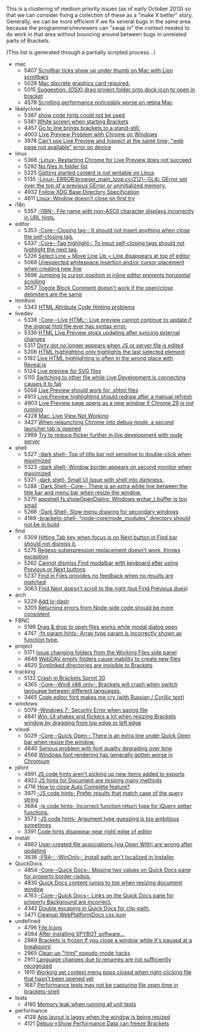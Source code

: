 This is a clustering of medium priority issues (as of early October 2013) so that we can consider fixing a collection of these as a "make X better" story. Generally, we can be more efficient if we fix several bugs in the same area because the programmers/reviewers can "swap in" the context needed to do work in that area without bouncing around between bugs in unrelated parts of Brackets.

(This list is generated through a partially scripted process...)

* mac
    * 5407 [Scrollbar ticks show up under thumb on Mac with Lion scrollbars](https://github.com/adobe/brackets/issues/5407)
    * 5028 [Mac discrete graphics card required.](https://github.com/adobe/brackets/issues/5028)
    * 5015 [Suggestion: (OSX) drag project folder onto dock icon to open in bracket](https://github.com/adobe/brackets/issues/5015)
    * 4578 [Scrolling performance noticeably worse on retina Mac](https://github.com/adobe/brackets/issues/4578)
* likelyclose
    * 5387 [show code hints could not be used](https://github.com/adobe/brackets/issues/5387)
    * 5381 [White screen when starting Brackets](https://github.com/adobe/brackets/issues/5381)
    * 4457 [Go to line brings brackets to a stand-still.](https://github.com/adobe/brackets/issues/4457)
    * 4003 [Live Preview Problem with Chrome on Windows](https://github.com/adobe/brackets/issues/4003)
    * 3978 [Can't use Live Preview and Inspect at the same time; "web page not available" error on device](https://github.com/adobe/brackets/issues/3978)
* linux
    * 5366 [-Linux- Restarting Chrome for Live Preview does not succeed](https://github.com/adobe/brackets/issues/5366)
    * 5292 [No files in folder list](https://github.com/adobe/brackets/issues/5292)
    * 5225 [Getting started content is not writable on Linux](https://github.com/adobe/brackets/issues/5225)
    * 5135 [-Linux- ERROR:browser_main_loop.cc(212)- GLib: GError set over the top of a previous GError or uninitialized memory.](https://github.com/adobe/brackets/issues/5135)
    * 4932 [Follow XDG Base Directory Specification](https://github.com/adobe/brackets/issues/4932)
    * 4611 [Linux: Window doesn't close on first try](https://github.com/adobe/brackets/issues/4611)
* i18n
    * 5357 [-I18N-: File name with non-ASCII character displays incorrectly in URL hints.](https://github.com/adobe/brackets/issues/5357)
* editor
    * 5353 [-Core--Closing tag-: It should not insert anything when close the self-closing tag.](https://github.com/adobe/brackets/issues/5353)
    * 5337 [-Core--Tag highlight-: To input self-closing tags should not highlight the next tag.](https://github.com/adobe/brackets/issues/5337)
    * 5226 [Select Line + Move Line Up = Line disappears at top of editor](https://github.com/adobe/brackets/issues/5226)
    * 5068 [Unexpected whitespace insertion and/or cursor placement when creating new line](https://github.com/adobe/brackets/issues/5068)
    * 3696 [Jumping to cursor position in inline editor prevents horizontal scrolling](https://github.com/adobe/brackets/issues/3696)
    * 3057 [Toggle Block Comment doesn't work if the open/close delimiters are the same](https://github.com/adobe/brackets/issues/3057)
* htmlhint
    * 5343 [HTML Attribute Code Hinting problems](https://github.com/adobe/brackets/issues/5343)
* livedev
    * 5338 [-Core--Live HTML-: Live preview cannot continue to update if the orginal html file ever has syntax error.](https://github.com/adobe/brackets/issues/5338)
    * 5336 [HTML Live Preview stops updating after syncing external changes](https://github.com/adobe/brackets/issues/5336)
    * 5317 [Dirty dot no longer appears when JS or server file is edited](https://github.com/adobe/brackets/issues/5317)
    * 5206 [HTML highlighting only highlights the last selected element](https://github.com/adobe/brackets/issues/5206)
    * 5192 [Live HTML highlighting is often in the wrong place with Reveal.js](https://github.com/adobe/brackets/issues/5192)
    * 5124 [Live preview for SVG files](https://github.com/adobe/brackets/issues/5124)
    * 5110 [Switching to other file while Live Development is connecting causes it to fail](https://github.com/adobe/brackets/issues/5110)
    * 5058 [Live Preview should work for .xhtml files](https://github.com/adobe/brackets/issues/5058)
    * 4913 [Live Preview highlighting should redraw after a manual refresh](https://github.com/adobe/brackets/issues/4913)
    * 4903 [Live Preview page opens as a new window if Chrome 29 is not running](https://github.com/adobe/brackets/issues/4903)
    * 4228 [Mac: Live View Not Working](https://github.com/adobe/brackets/issues/4228)
    * 3427 [When relaunching Chrome into debug mode, a second launcher tab is opened](https://github.com/adobe/brackets/issues/3427)
    * 2999 [Try to reduce flicker further in live development with node server](https://github.com/adobe/brackets/issues/2999)
* shell
    * 5327 [-dark shell- Top of title bar not sensitive to double-click when maximized](https://github.com/adobe/brackets/issues/5327)
    * 5323 [-dark shell- Window border appears on second monitor when maximized](https://github.com/adobe/brackets/issues/5323)
    * 5321 [-dark shell- Small UI issue with shell into darkness.](https://github.com/adobe/brackets/issues/5321)
    * 5288 [-Dark Shell--Core-: There is an extra white line between the title bar and menu bar when resize the window.](https://github.com/adobe/brackets/issues/5288)
    * 5270 [appshell.fs.showOpenDialog: Windows wchar_t buffer is too small](https://github.com/adobe/brackets/issues/5270)
    * 5266 [-Dark Shell- Slow menu drawing for secondary windows](https://github.com/adobe/brackets/issues/5266)
    * 4189 [-brackets-shell- "node-core/node_modules" directory should not be in build](https://github.com/adobe/brackets/issues/4189)
* find
    * 5309 [Hitting Tab key when focus is on Next button in Find bar should not dismiss it.](https://github.com/adobe/brackets/issues/5309)
    * 5275 [Regexp subexpression replacement doesn't work, throws exception](https://github.com/adobe/brackets/issues/5275)
    * 5262 [Cannot dismiss Find modalbar with keyboard after using Previous or Next buttons](https://github.com/adobe/brackets/issues/5262)
    * 5237 [Find in Files provides no feedback when no results are matched](https://github.com/adobe/brackets/issues/5237)
    * 3063 [Find Next doesn't scroll to the right (but Find Previous does)](https://github.com/adobe/brackets/issues/3063)
* arch
    * 5229 [Add lo-dash](https://github.com/adobe/brackets/issues/5229)
    * 3205 [Returning errors from Node-side code should be more consistent](https://github.com/adobe/brackets/issues/3205)
* FBNC
    * 5196 [Drag & drop to open files works while modal dialog open](https://github.com/adobe/brackets/issues/5196)
    * 4747 [-fn param hints- Array type param is incorrectly shown as function type.](https://github.com/adobe/brackets/issues/4747)
* project
    * 5171 [Issue changing folders from the Working Files side panel](https://github.com/adobe/brackets/issues/5171)
    * 4649 [WebDAV empty folders cause inability to create new files](https://github.com/adobe/brackets/issues/4649)
    * 4620 [Symlinked directories are invisible to Brackets](https://github.com/adobe/brackets/issues/4620)
* tracking
    * 5132 [Crash in Brackets Sprint 30](https://github.com/adobe/brackets/issues/5132)
    * 4365 [-Core--Win8 x86 only-: Brackets will crash when switch language between different languages.](https://github.com/adobe/brackets/issues/4365)
    * 3465 [Code editor font makes me cry (with Russian / Cyrillic text)](https://github.com/adobe/brackets/issues/3465)
* windows
    * 5079 [-Windows 7- Security Error when saving file](https://github.com/adobe/brackets/issues/5079)
    * 4841 [Win: UI shakes and flickers a lot when resizing Brackets window by dragging from top edge or left edge](https://github.com/adobe/brackets/issues/4841)
* visual
    * 5029 [-Core--Quick Open-: There is an extra line under Quick Open bar when resize the window.](https://github.com/adobe/brackets/issues/5029)
    * 4640 [Serious problem with font quality degrading over time](https://github.com/adobe/brackets/issues/4640)
    * 4568 [Windows font rendering has generally gotten worse in Chromium](https://github.com/adobe/brackets/issues/4568)
* jshint
    * 4991 [JS code hints aren't picking up new items added to exports](https://github.com/adobe/brackets/issues/4991)
    * 4922 [JS hints for Document are missing many methods](https://github.com/adobe/brackets/issues/4922)
    * 4716 [How to close Auto Complete feature?](https://github.com/adobe/brackets/issues/4716)
    * 3971 [-JS code hints- Prefer results that match case of the query string](https://github.com/adobe/brackets/issues/3971)
    * 3684 [-js code hints- Incorrect function return type for jQuery setter functions.](https://github.com/adobe/brackets/issues/3684)
    * 3573 [-JS code hints- Argument type guessing is too ambitious sometimes](https://github.com/adobe/brackets/issues/3573)
    * 3391 [Code hints disappear near right edge of editor](https://github.com/adobe/brackets/issues/3391)
* install
    * 4882 [User-created file associations (via Open With) are wrong after updating](https://github.com/adobe/brackets/issues/4882)
    * 3636 [-FRA-: -WinOnly-: Install path isn't localized in Installer](https://github.com/adobe/brackets/issues/3636)
* QuickDocs
    * 4854 [-Core--Quick Docs-: Missing two values on Quick Docs pane for property border-radius.](https://github.com/adobe/brackets/issues/4854)
    * 4830 [Quick Docs content jumps to top when resizing document window](https://github.com/adobe/brackets/issues/4830)
    * 4763 [-Core--Quick Docs-: Links on the Quick Docs pane for property Background are incorrect.](https://github.com/adobe/brackets/issues/4763)
    * 4342 [Double escaping in Quick Docs for clip-path.](https://github.com/adobe/brackets/issues/4342)
    * 3471 [Cleanup WebPlatformDocs css.json](https://github.com/adobe/brackets/issues/3471)
* undefined
    * 4796 [File Icons](https://github.com/adobe/brackets/issues/4796)
    * 4084 [After installing SPYBOT software...](https://github.com/adobe/brackets/issues/4084)
    * 2989 [Brackets is frozen if you close a window while it's paused at a breakpoint](https://github.com/adobe/brackets/issues/2989)
    * 2965 [Clean up "html" pseudo-mode hacks](https://github.com/adobe/brackets/issues/2965)
    * 2911 [Language changes due to renames are not sufficiently recognized](https://github.com/adobe/brackets/issues/2911)
    * 1910 [Working set context menu pops closed when right-clicking file that hasn't been opened yet](https://github.com/adobe/brackets/issues/1910)
    * 1687 [Performance tests may not be capturing file open time in brackets-shell](https://github.com/adobe/brackets/issues/1687)
* tests
    * 4185 [Memory leak when running all unit tests](https://github.com/adobe/brackets/issues/4185)
* performance
    * 4128 [App layout is laggy when the window is being resized](https://github.com/adobe/brackets/issues/4128)
    * 4121 [Debug->Show Performance Data can freeze Brackets](https://github.com/adobe/brackets/issues/4121)
